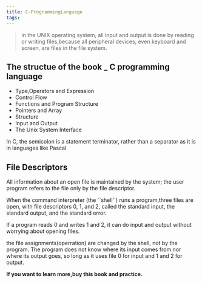 ```yaml
---
title: C-ProgrammingLanguage
tags:
---
```


> In the UNIX operating system, all input and output is done by reading or writing files,because all peripheral devices, even keyboard and screen, are files in the file system.

## The structue of the book _ C programming language

- Type,Operators and Expression
- Control Flow
- Functions and Program Structure
- Pointers and Array
- Structure
- Input and Output
- The Unix System Interface

In C, the semicolon is a statement terminator, rather than a separator as it is in languages like
Pascal

## File Descriptors

All information about an open file is maintained by the system; the user program refers to the file only by the file descriptor.

When the command interpreter (the ``shell'') runs a program,three files are open, with file descriptors 0, 1, and 2, called the standard input, the standard output, and the standard error.

If a program reads 0 and writes 1 and 2, it can do input and output without worrying about opening files.

the file assignments(operration) are changed by the shell, not by the program. The program does not know where its input comes from nor where its output goes, so long as it uses file 0 for input and 1 and 2 for output.

**If you want to learn more,buy this book and practice.**
